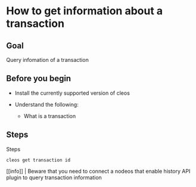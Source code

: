 # How to get information about a transaction

## Goal

Query infomation of a transaction

## Before you begin

* Install the currently supported version of cleos

* Understand the following:

  * What is a transaction

## Steps

Steps

```shell
cleos get transaction id
```

[[info]]
| Beware that you need to connect a nodeos that enable history API plugin to query transaction information